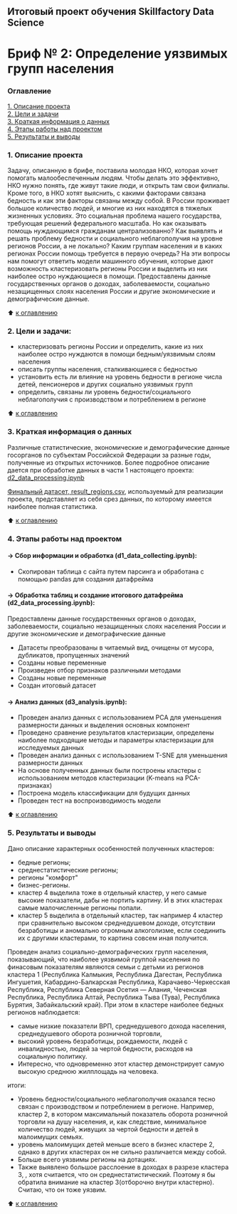 ## Итоговый проект обучения Skillfactory Data Science
# Бриф № 2: Определение уязвимых групп населения

### Оглавление
[1. Описание проекта](./README.md#1-Описание-проекта)  
[2. Цели и задачи](./README.md#2-Цели-и-задачи)  
[3. Краткая информация о данных](./README.md#3-Краткая-информация-о-данных)  
[4. Этапы работы над проектом](./README.md#4-Этапы-работы-над-проектом)  
[5. Результаты и выводы](./README.md#5-Результаты-и-выводы)    

### 1. Описание проекта

  Задачу, описанную в брифе, поставила молодая НКО, которая хочет помогать малообеспеченным людям. Чтобы делать это эффективно, НКО нужно понять, где живут такие люди, и открыть там свои филиалы.
  Кроме того, в НКО хотят выяснить, с какими факторами связана бедность и как эти факторы связаны между собой.
  В России проживает большое количество людей, и многие из них находятся в тяжелых жизненных условиях. Это социальная проблема нашего государства, требующая решений федерального масштаба. Но как оказывать помощь нуждающимся гражданам централизованно? Как выявлять и решать проблему бедности и социального неблагополучия на уровне регионов России, а не локально? Каким группам населения и в каких регионах России помощь требуется в первую очередь? 
  На эти вопросы нам помогут ответить модели машинного обучения, которые дают возможность кластеризовать регионы России и выделить из них наиболее остро нуждающиеся в помощи.
  Предоставлены данные государственных органов о доходах, заболеваемости, социально незащищенных слоях населения России и другие экономические и демографические данные. 

:arrow_up: [к оглавлению](./README.md#Оглавление)

### 2. Цели и задачи:
- кластеризовать регионы России и определить, какие из них наиболее остро нуждаются в помощи бедным/уязвимым слоям населения
- описать группы населения, сталкивающиеся с бедностью
- установить есть ли влияние на уровень бедности в регионе числа детей, пенсионеров и других социально уязвимых групп
- определить, связаны ли уровень бедности/социального неблагополучия с производством и потреблением в регионе

:arrow_up: [к оглавлению](./README.md#Оглавление)

### 3. Краткая информация о данных

Различные статистические, экономические и демографические данные госорганов по субъектам Российской Федерации за разные годы, полученные из открытых источников. Более подробное описание дается при обработке данных в части 1 настоящего проекта: [d2_data_processing.ipynb](./d2_data_processing.ipynb)

[Финальный датасет, result_regions.csv](./social_russia_data/result_regions.csv), используемый для реализации проекта, представляет из себя срез данных, по которому имеется наиболее полная статистика.
  
:arrow_up: [к оглавлению](./README.md#Оглавление)


### 4. Этапы работы над проектом

#### → Сбор информации и обработка (d1_data_collecting.ipynb):
* Скопирован таблица с сайта путем парсинга и обработана с помощью pandas для создания датафрейма

#### → Обработка таблиц и создание итогового датафрейма (d2_data_processing.ipynb):
Предоставлены данные государственных органов о доходах, заболеваемости, социально незащищенных слоях населения России и другие экономические и демографические данные
* Датасеты преобразованы в читаемый вид, очищены от мусора, дубликатов, пропущенных значений
* Созданы новые переменные
* Произведен отбор признаков различными методами
* Созданы новые переменные
* Создан итоговый датасет

#### → Анализ данных (d3_analysis.ipynb):
* Проведен анализ данных с использованием PCA для уменьшения размерности данных и выделения основных компонент
* Проведено сравнение результатов кластеризации, определены наиболее подходящие методы и параметры кластеризации для исследуемых данных
* Проведен анализ данных с использованием T-SNE для уменьшения размерности данных
* На основе полученных данных были построены кластеры с использованием методов кластеризации (K-means на РСА-признаках)
* Построена модель классификации для будущих данных
* Проведен тест на воспроизводимость модели

:arrow_up: [к оглавлению](./README.md#Оглавление)

### 5. Результаты и выводы

Дано описание характерных особенностей полученных кластеров:
- бедные регионы;
- среднестатистические регионы;
- регионы "комфорт"
- бизнес-регионы.
- кластер 4 выделила тоже в отдельный кластер, у него самые высокие показатели, дабы не портить картину. И в этих кластерах самые малочисленные регионы попали.
- кластер 5 выделила в отдельный кластер, так например 4 кластер при сравнительно высоком среднедушевом доходе, отсутствии безработицы и аномально огромным алкоголизме, если соединить их с другими кластерами, то картина совсем иная получится.

Проведен анализ социально-демографических групп населения, показывающий, что наиболее уязвимой группой населения по финасовым показателям являются семьи с детьми из регионов кластера 1 (Республика Калмыкия, Республика Дагестан, Республика Ингушетия, Кабардино-Балкарская Республика, Карачаево-Черкесская Республика, Республика Северная Осетия — Алания, Чеченская Республика, Республика Алтай, Республика Тыва (Тува), Республика Бурятия, Забайкальский край). 
При этом в кластере наиболее бедных регионов наблюдается:
- самые низкие показатели ВРП, среднедушевого дохода населения, среднедушевого оборота розничной торговли,  
- высокий уровень безработицы, рождаемости, людей с инвалидностью, людей за чертой бедности, расходов на социальную политику.
- Интересно, что одновременно этот кластер демонстрирует самую высокую среднюю жилплощадь на человека.

итоги:
* Уровень бедности/социального неблагополучия оказался тесно связан с производством и потреблением в регионе.
Например, кластер 2, в котором максимальный показатель оборота розничной торговли на душу населения, и, как следствие, минимальное количество людей, живущих за чертой бедности и детей в малоимущих семьях.
* уровень малоимущих детей меньше всего в бизнес кластере 2, однако в других кластерах он не сильно различается между собой.
* Больше всего уязвимы регионы на дотациях.
* Также выявлено большое расслоение в доходах в разрезе кластера 3, , хотя считается, что он среднестатистический.
Поэтому я бы обратила внимание на кластер 3(отборочно внутри кластерно). Считаю, что он тоже уязвим.
 
:arrow_up: [к оглавлению](./README.md#Оглавление)
